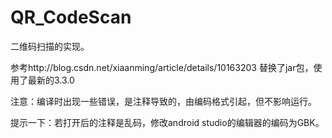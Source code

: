 # QR_CodeScan
二维码扫描的实现。

参考http://blog.csdn.net/xiaanming/article/details/10163203 替换了jar包，使用了最新的3.3.0

注意：编译时出现一些错误，是注释导致的，由编码格式引起，但不影响运行。

提示一下：若打开后的注释是乱码，修改android studio的编辑器的编码为GBK。
